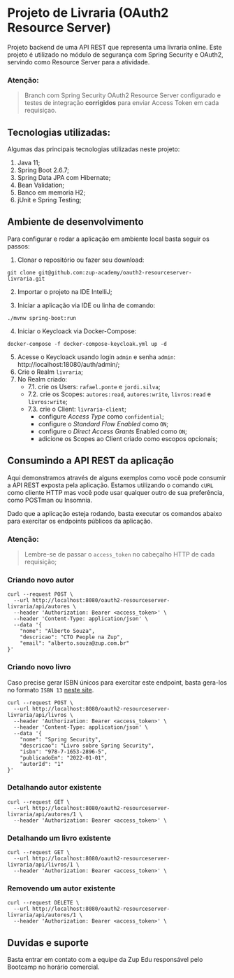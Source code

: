 # Projeto de Livraria (OAuth2 Resource Server)

Projeto backend de uma API REST que representa uma livraria online. Este projeto é utilizado no módulo de segurança com Spring Security e OAuth2, servindo como Resource Server para a atividade.

### Atenção:
> Branch com Spring Security OAuth2 Resource Server configurado e testes de integração **corrigidos** para enviar Access Token em cada requisiçao. 

## Tecnologias utilizadas:

Algumas das principais tecnologias utilizadas neste projeto:

1. Java 11;
2. Spring Boot 2.6.7;
3. Spring Data JPA com Hibernate;
4. Bean Validation;
5. Banco em memoria H2;
6. jUnit e Spring Testing;

## Ambiente de desenvolvimento

Para configurar e rodar a aplicação em ambiente local basta seguir os passos:

1. Clonar o repositório ou fazer seu download:

```shell
git clone git@github.com:zup-academy/oauth2-resourceserver-livraria.git
```

2. Importar o projeto na IDE IntelliJ;

3. Iniciar a aplicação via IDE ou linha de comando:

```shell
./mvnw spring-boot:run
``` 

4. Iniciar o Keycloack via Docker-Compose:

```shell
docker-compose -f docker-compose-keycloak.yml up -d
```

5. Acesse o Keycloack usando login `admin` e senha `admin`: http://localhost:18080/auth/admin/;
6. Crie o Realm `livraria`;
7. No Realm criado:
   - 7.1. crie os Users: `rafael.ponte` e `jordi.silva`;
   - 7.2. crie os Scopes: `autores:read`, `autores:write`, `livros:read` e `livros:write`;
   - 7.3. crie o Client: `livraria-client`;
     - configure _Access Type_ como `confidential`;
     - configure o _Standard Flow Enabled_ como `ON`;
     - configure o _Direct Access Grants_ Enabled como `ON`;
     - adicione os Scopes ao Client criado como escopos opcionais;

## Consumindo a API REST da aplicação

Aqui demonstramos através de alguns exemplos como você pode consumir a API REST exposta pela aplicação. Estamos utilizando o comando `cURL` como cliente HTTP mas você pode usar qualquer outro de sua preferência, como POSTman ou Insomnia. 

Dado que a aplicação esteja rodando, basta executar os comandos abaixo para exercitar os endpoints públicos da aplicação.

### Atenção:
> Lembre-se de passar o `access_token` no cabeçalho HTTP de cada requisição;

### Criando novo autor

```shell
curl --request POST \
  --url http://localhost:8080/oauth2-resourceserver-livraria/api/autores \
  --header 'Authorization: Bearer <access_token>' \
  --header 'Content-Type: application/json' \
  --data '{
	"nome": "Alberto Souza",
	"descricao": "CTO People na Zup",
	"email": "alberto.souza@zup.com.br"
}'
```

### Criando novo livro

Caso precise gerar ISBN únicos para exercitar este endpoint, basta gera-los no formato `ISBN 13` [neste site](https://generate.plus/en/number/isbn).

```shell
curl --request POST \
  --url http://localhost:8080/oauth2-resourceserver-livraria/api/livros \
  --header 'Authorization: Bearer <access_token>' \
  --header 'Content-Type: application/json' \
  --data '{
	"nome": "Spring Security",
	"descricao": "Livro sobre Spring Security",
	"isbn": "978-7-1653-2896-5",
	"publicadoEm": "2022-01-01",
	"autorId": "1"
}'
```

### Detalhando autor existente
```shell
curl --request GET \
  --url http://localhost:8080/oauth2-resourceserver-livraria/api/autores/1 \
  --header 'Authorization: Bearer <access_token>' \
```

### Detalhando um livro existente
```shell
curl --request GET \
  --url http://localhost:8080/oauth2-resourceserver-livraria/api/livros/1 \
  --header 'Authorization: Bearer <access_token>' \
```

### Removendo um autor existente
```shell
curl --request DELETE \
  --url http://localhost:8080/oauth2-resourceserver-livraria/api/autores/1 \
  --header 'Authorization: Bearer <access_token>' \
```

## Duvidas e suporte

Basta entrar em contato com a equipe da Zup Edu responsável pelo Bootcamp no horário comercial.